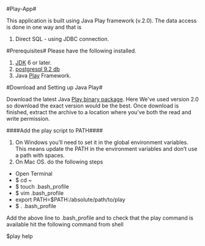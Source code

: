 #Play-App#

This application is built using Java Play framework (v.2.0). The data access is done in one way and that is 

1. Direct SQL - using JDBC connection.

#Prerequisites#
Please have the following installed.

1. [JDK](http://www.oracle.com/technetwork/java/javase/downloads/index.html "Download JDK") 6 or later.
2. [postgresql 9.2 db](http://www.postgresql.org/ "Download postgresql")
3. Java [Play](http://www.playframework.com/download "Download Play") Framework.

#Download and Setting up Java Play#

Download the latest Java [Play binary package](http://www.playframework.com/download "Download Play"). Here We've used version 2.0 so download the exact version would be the best. Once download is finished, extract the archive to a location where you've both the read and write permission.

####Add the play script to PATH####

1. On Windows you’ll need to set it in the global environment variables. This means update the PATH in the environment variables and don’t use a path with spaces.
2. On Mac OS. do the following steps

+ Open Terminal
+ $ cd ~
+ $ touch .bash_profile
+ $ vim .bash_profile
+ export PATH=$PATH:/absolute/path/to/play
+ $ . .bash_profile

Add the above line to .bash_profile and to check that the play command is available hit the following command from shell

$play help


